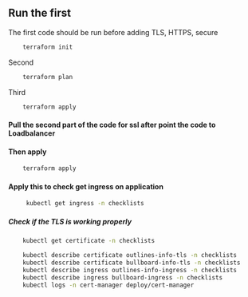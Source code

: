 ## Run the first 

The first code should be run before adding TLS, HTTPS, secure

```bash
    terraform init
```
Second

```bash
    terraform plan
```

Third

```bash
    terraform apply
```


####  Pull the second part of the code for ssl after point the code to Loadbalancer
#### Then apply


```bash
    terraform apply
```

####  Apply this to check get ingress on application

```bash
     kubectl get ingress -n checklists
```

#####  Check if the TLS is working properly
```bash
    kubectl get certificate -n checklists
```

```bash
    kubectl describe certificate outlines-info-tls -n checklists
    kubectl describe certificate bullboard-info-tls -n checklists
    kubectl describe ingress outlines-info-ingress -n checklists
    kubectl describe ingress bullboard-ingress -n checklists
    kubectl logs -n cert-manager deploy/cert-manager
```

